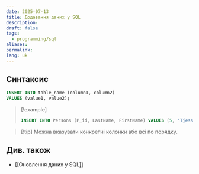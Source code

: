```yaml
---
date: 2025-07-13
title: Додавання даних у SQL
description: 
draft: false
tags:
  - programming/sql
aliases: 
permalink: 
lang: uk
---
```


## Синтаксис

```sql
INSERT INTO table_name (column1, column2) 
VALUES (value1, value2);
```

> [!example]
> ```sql
> INSERT INTO Persons (P_id, LastName, FirstName) VALUES (5, 'Tjessem', 'Jakob');
> ```

> [!tip] Можна вказувати конкретні колонки або всі по порядку.
## Див. також

- [[Оновлення даних у SQL]]
